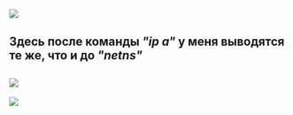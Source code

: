 ![](1.bmp)
--
Здесь после команды *"ip a"* у меня выводятся те же, что и до *"netns"*
-
![](2.bmp)
--
![](3.bmp)